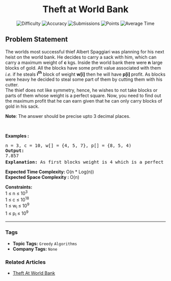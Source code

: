 <h1 align="center">Theft at World Bank</h1>

<p align="center">
  <img alt="Difficulty" title="Difficulty" src="https://custom-icon-badges.demolab.com/badge/Difficulty: Medium-1F222E?style=for-the-badge&logoColor=white&logo=fire"/>
  <img alt="Accuracy" title="Accuracy" src="https://custom-icon-badges.demolab.com/badge/Accuracy: 39.61%25-1F222E?style=for-the-badge&logoColor=white&logo=target"/>
  <img alt="Submissions" title="Submissions" src="https://custom-icon-badges.demolab.com/badge/Submissions: 8K+-1F222E?style=for-the-badge&logoColor=white&logo=repo"/>
  <img alt="Points" title="Points" src="https://custom-icon-badges.demolab.com/badge/Points: 4-1F222E?style=for-the-badge&logoColor=white&logo=award"/>
  <img alt="Average Time" title="Average Time" src="https://custom-icon-badges.demolab.com/badge/Average%20Time: 20m-1F222E?style=for-the-badge&logoColor=white&logo=clock"/>
</p>

## Problem Statement

The worlds most successful thief Albert Spaggiari was planning for his next heist on the world bank. He decides to carry a sack with him, which can carry a maximum weight of <b>c</b> kgs. Inside the world bank there were <b>n</b> large blocks of gold. All the blocks have some profit value associated with them<i> i.e.</i> if he steals <b>i<sup>th</sup></b> block of weight <b>w[i]</b> then he will have <b>p[i] </b>profit. As blocks were heavy he decided to steal some part of them by cutting them with his cutter.<br>The thief does not like symmetry, hence, he wishes to not take blocks or parts of them whose weight is a perfect square. Now, you need to find out the maximum profit that he can earn given that he can only carry blocks of gold in his sack. 

<b>Note</b>: The answer should be precise upto 3 decimal places.

 

<b>Examples :</b>

<pre>n = 3, c = 10, w[] = {4, 5, 7}, p[] = {8, 5, 4)
<b>Output: </b>
7.857
<b>Explanation: </b>As first blocks weight is 4 which is a perfect square, he will not use this block. Now with the remaining blocks the most optimal way is to use 2<sup>nd</sup> block completely and cut 5kg piece from the 3<sup>rd</sup> block to get a total profit of 5 + 2.857 = 7.857</pre>

<b>Expected Time Complexity: </b>O(n * Log(n))<br><b>Expected Space Complexity : </b>O(n)

<b>Constraints:</b><br>1 ≤ n ≤ 10<sup>3</sup><br>1 ≤ c ≤ 10<sup>18</sup><br>1 ≤ w<sub>i </sub>≤ 10<sup>9</sup><br>1 ≤ p<sub>i </sub>≤ 10<sup>9</sup>


<hr>

### Tags
- **Topic Tags:** `Greedy` `Algorithms`
- **Company Tags:** `None`

### Related Articles
- [Theft At World Bank](https://www.geeksforgeeks.org/theft-at-world-bank/)
